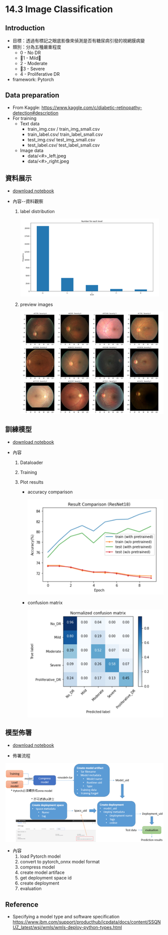 # 14.3 Image Classification 


## Introduction

* 目標：透過有標記之眼底影像來偵測是否有糖尿病引發的視網膜病變
* 類別：分為五種嚴重程度
    - 0 - No DR
    - 1 - Mild
    - 2 - Moderate
    - 3 - Severe
    - 4 - Proliferative DR
* framework: Pytorch

## Data preparation
* From Kaggle:
    https://www.kaggle.com/c/diabetic-retinopathy-detection#description
* For training
    * Text data
        * train_img.csv / train_img_small.csv
        * train_label.csv/ train_label_small.csv
        * test_img.csv/ test_img_small.csv
        * test_label.csv/ test_label_small.csv
    * Image data
        * data/<#>_left.jpeg
        * data/<#>_right.jpeg


## 資料展示

- [download notebook](https://lab.das.twcc.ai/analytics/notebooks/v2/67d82afc-c9f7-4a3d-9d9f-5360c24bea08/view?access_token=6b600e659809a5fedda44dcdb0e34c2a91080d89858b60bb30dc11c697e9d1a1)

* 內容--資料觀察
    1. label distribution

        ![](image/label_distribution.png)

    2. preview images

        ![](image/preview_images.png)



## 訓練模型
- [download notebook](https://lab.das.twcc.ai/analytics/notebooks/v2/e970a7c9-f44b-4cff-aff6-09e43998f1fd/view?access_token=f53e3b189ba471a6a1c9cfee13dc50fe7f01ca9c4afc2e9aa20578bba178b6dd)

* 內容
    1. Dataloader
    2. Training 
    3. Plot results

        * accuracy comparison

            ![](image/accuracy_compare.png)

        * confusion matrix

            ![](image/confusion_matrix.png)


## 模型佈署
- [download notebook](https://lab.das.twcc.ai/analytics/notebooks/v2/4e0ce7dd-a305-4479-ad36-7c1d19a5634d/view?access_token=80e6c779359c4301ae0d5081c2e01bba626f9e46b7a0ff35001e4cef7d04ce75)


* 佈署流程

![](image/deploy_flow.png)

* 內容
    1. load Pytorch model
    2. convert to pytorch_onnx model format
    3. compress model
    4. create model artiface
    5. get deployment space id
    6. create deployment
    7. evaluation

## Reference
* Specifying a model type and software specification
https://www.ibm.com/support/producthub/icpdata/docs/content/SSQNUZ_latest/wsj/wmls/wmls-deploy-python-types.html
